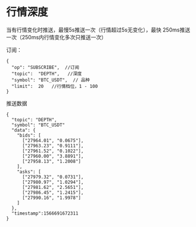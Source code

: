 # 行情深度

当有行情变化时推送，最慢5s推送一次（行情超过5s无变化），最快 250ms推送一次（250ms内行情变化多次只推送一次）

订阅：

```
{
  "op": "SUBSCRIBE",  //订阅
  "topic":  "DEPTH",   //深度
  "symbol": "BTC_USDT",  // 品种
  "limit":  20   //行情档位，1 - 100
}
```

推送数据

```
{
  "topic": "DEPTH",
  "symbol": "BTC_USDT"
  "data": {
    "bids": [
      ["27964.01", "0.0675"],
      ["27963.23", "0.9111"],
      ["27961.52", "0.1022"],
      ["27960.00", "3.8891"],
      ["27958.13", "1.2008"]
    ],
    "asks": [
      ["27979.32", "0.0731"],
      ["27980.97", "1.0294"],
      ["27981.62", "2.5651"],
      ["27986.45", "1.2415"],
      ["27990.16", "1.9978"]
    ]  
  },
  "timestamp":1566691672311
}
```

